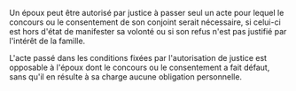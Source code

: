 Un époux peut être autorisé par justice à passer seul un acte pour lequel le concours ou le consentement de son conjoint serait nécessaire, si celui-ci est hors d'état de manifester sa volonté ou si son refus n'est pas justifié par l'intérêt de la famille.

L'acte passé dans les conditions fixées par l'autorisation de justice est opposable à l'époux dont le concours ou le consentement a fait défaut, sans qu'il en résulte à sa charge aucune obligation personnelle.
